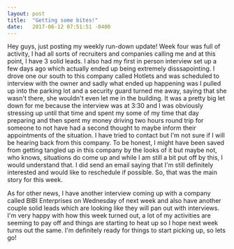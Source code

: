 ```yaml
---
layout: post
title:  "Getting some bites!"
date:   2017-06-12 07:51:51 -0400
---
```



Hey guys, just posting my weekly run-down update! Week four was full of activity, I had all sorts of recruiters and companies calling me and at this point, I have 3 solid leads. I also had my first in person interview set up a few days ago which actually ended up being extremely disssapointing. I drove one our south to this company called Hotlets and was scheduled to interview with the owner and sadly what ended up happening was I pulled up into the parking lot and a security guard turned me away, saying that she wasn't there, she wouldn't even let me in the building. It was a pretty big let down for me because the interview was at 3:30 and I was obviously stressing up until that time and spent my some of my time that day preparing and then spent my money driving two hours round trip for someone to not have had a second thought to maybe inform their appointments of the situation. I have tried to contact but I'm not sure if I will be hearing back from this company. To be honest, I might have been saved from getting tangled up in this company by the looks of it but maybe not, who knows, situations do come up and while I am still a bit put off by this, I would understand that. I did send an email saying that I'm still definitely interested and would like to reschedule if possible. So, that was the main story for this week.

As for other news, I have another interview coming up with a company called BIBI Enterprises on Wednesday of next week and also have another couple solid leads which are looking like they will pan out with interviews. I'm very happy with how this week turned out, a lot of my activities are seeming to pay off and things are starting to heat up so I hope next week turns out the same. I'm definitely ready for things to start picking up, so lets go!
